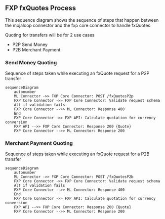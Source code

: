 ##  FXP fxQuotes Process

This sequence diagram shows the sequence of steps that happen between the mojaloop connector and the fxp core connector to handle fxQuotes.

Quoting for transfers will be for 2 use cases
- P2P Send Money 
- P2B Merchant Payment 

### Send Money Quoting 
Sequence of steps taken while executing an fxQuote request for a P2P transfer

```mermaid
sequenceDiagram
    autonumber
    ML Connector ->> FXP Core Connector: POST /fxQuotesP2p
    FXP Core Connector ->> FXP Core Connector: Validate request schema
    Alt if validation fails
    FXP Core Connector -->> ML Connector: Response 400
    End
    FXP Core Connector ->> FXP API: Calculate quotation for currency conversion
    FXP API -->> FXP Core Connector: Response 200 {Quote}
    FXP Core Connector -->> ML Connector: Response 200
```

### Merchant Payment Quoting
Sequence of steps taken while executing an fxQuote request for a P2B transfer
```mermaid
sequenceDiagram
    autonumber
    ML Connector ->> FXP Core Connector: POST /fxQuotesP2b
    FXP Core Connector ->> FXP Core Connector: Validate request schema
    Alt if validation fails
    FXP Core Connector -->> ML Connector: Response 400
    End
    FXP Core Connector ->> FXP API: Calculate quotation for currency conversion
    FXP API -->> FXP Core Connector: Response 200 {Quote}
    FXP Core Connector -->> ML Connector: Response 200
```